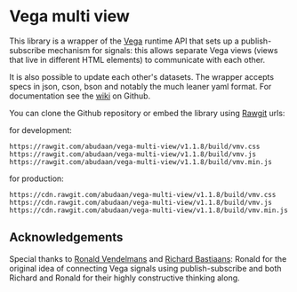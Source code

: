 # Vega multi view

This library is a wrapper of the [Vega](https://github.com/vega/vega) runtime API that sets up a publish-subscribe mechanism for signals: this allows separate Vega views (views that live in different HTML elements) to communicate with each other.

It is also possible to update each other's datasets. The wrapper accepts specs in json, cson, bson and notably the much leaner yaml format. For documentation see the [wiki](https://github.com/abudaan/vega-multi-view/wiki) on Github.

You can clone the Github repository or embed the library using [Rawgit](https://rawgit.com/) urls:

for development:
```
https://rawgit.com/abudaan/vega-multi-view/v1.1.8/build/vmv.css
https://rawgit.com/abudaan/vega-multi-view/v1.1.8/build/vmv.js
https://rawgit.com/abudaan/vega-multi-view/v1.1.8/build/vmv.min.js
```
for production:
```
https://cdn.rawgit.com/abudaan/vega-multi-view/v1.1.8/build/vmv.css
https://cdn.rawgit.com/abudaan/vega-multi-view/v1.1.8/build/vmv.js
https://cdn.rawgit.com/abudaan/vega-multi-view/v1.1.8/build/vmv.min.js
```

## Acknowledgements

Special thanks to [Ronald Vendelmans](https://vendel.home.xs4all.nl/) and [Richard Bastiaans](https://ministryofdata.nl/): Ronald for the original idea of connecting Vega signals using publish-subscribe and both Richard and Ronald for their highly constructive thinking along.
